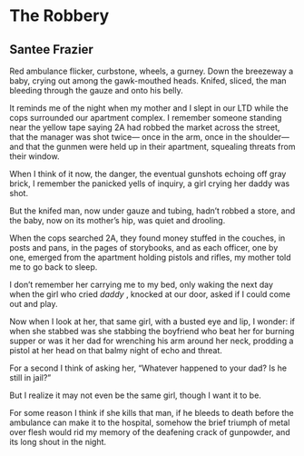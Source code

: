 # The Robbery
## Santee Frazier
Red ambulance flicker, curbstone, wheels, a gurney. Down the breezeway a baby,
crying out among the gawk-mouthed heads.
Knifed, sliced, the man bleeding through the gauze and onto his belly.

It reminds me of the night when my mother and I slept in our LTD while the
cops surrounded our apartment complex.
I remember someone standing near the yellow tape saying 2A had robbed the
market across the street, that the manager was shot twice—
once in the arm, once in the shoulder—and that the gunmen were held up in
their apartment, squealing threats from their window.

When I think of it now, the danger, the eventual gunshots echoing off gray
brick, I remember the panicked yells of inquiry,
a girl crying her daddy was shot.

But the knifed man, now under gauze and tubing, hadn’t robbed a store, and the
baby, now on its mother’s hip, was quiet and drooling.

When the cops searched 2A, they found money stuffed in the couches, in posts
and
pans, in the pages of storybooks, and as each officer, one by one, emerged
from the apartment holding pistols and rifles, my mother told me to go back to
sleep.

I don’t remember her carrying me to my bed, only waking the next day when the
girl who cried _daddy_ ,
knocked at our door, asked if I could come out and play.

Now when I look at her, that same girl, with a busted eye and lip, I wonder:
if when
she stabbed was she stabbing the boyfriend who beat her for burning supper or
was
it her dad for wrenching his arm around her neck, prodding a pistol at her
head on that balmy night of echo and threat.

For a second I think of asking her, “Whatever happened to your dad? Is he
still in jail?”

But I realize it may not even be the same girl, though I want it to be.

For some reason I think if she kills that man, if he bleeds to death before
the ambulance can make it to the hospital,
somehow the brief triumph of metal over flesh would rid my memory of the
deafening crack of gunpowder, and its long shout in the night.